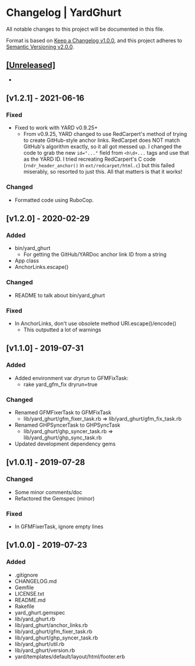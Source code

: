 # Changelog | YardGhurt

All notable changes to this project will be documented in this file.

Format is based on [Keep a Changelog v1.0.0](https://keepachangelog.com/en/1.0.0/),
and this project adheres to [Semantic Versioning v2.0.0](https://semver.org/spec/v2.0.0.html).

## [[Unreleased]](https://github.com/esotericpig/yard_ghurt/compare/v1.2.1...HEAD)
-


## [v1.2.1] - 2021-06-16
### Fixed
- Fixed to work with YARD v0.9.25+
    - From v0.9.25, YARD changed to use RedCarpert's method of trying to create GitHub-style anchor links. RedCarpet does NOT match GitHub's algorithm exactly, so it all got messed up. I changed the code to grab the new `id="..."` field from `<h\d+...` tags and use that as the YARD ID. I tried recreating RedCarpert's C code (`rndr_header_anchor()` in `ext/redcarpet/html.c`) but this failed miserably, so resorted to just this. All that matters is that it works!

### Changed
- Formatted code using RuboCop.


## [v1.2.0] - 2020-02-29
### Added
- bin/yard_ghurt
    - For getting the GitHub/YARDoc anchor link ID from a string
- App class
- AnchorLinks.escape()

### Changed
- README to talk about bin/yard_ghurt

### Fixed
- In AnchorLinks, don't use obsolete method URI.escape()/encode()
    - This outputted a lot of warnings


## [v1.1.0] - 2019-07-31
### Added
- Added environment var *dryrun* to GFMFixTask:
    - rake yard_gfm_fix dryrun=true

### Changed
- Renamed GFMFixerTask to GFMFixTask
    - lib/yard_ghurt/gfm_fixer_task.rb => lib/yard_ghurt/gfm_fix_task.rb
- Renamed GHPSyncerTask to GHPSyncTask
    - lib/yard_ghurt/ghp_syncer_task.rb => lib/yard_ghurt/ghp_sync_task.rb
- Updated development dependency gems


## [v1.0.1] - 2019-07-28
### Changed
- Some minor comments/doc
- Refactored the Gemspec (minor)

### Fixed
- In GFMFixerTask, ignore empty lines


## [v1.0.0] - 2019-07-23
### Added
- .gitignore
- CHANGELOG.md
- Gemfile
- LICENSE.txt
- README.md
- Rakefile
- yard_ghurt.gemspec
- lib/yard_ghurt.rb
- lib/yard_ghurt/anchor_links.rb
- lib/yard_ghurt/gfm_fixer_task.rb
- lib/yard_ghurt/ghp_syncer_task.rb
- lib/yard_ghurt/util.rb
- lib/yard_ghurt/version.rb
- yard/templates/default/layout/html/footer.erb
